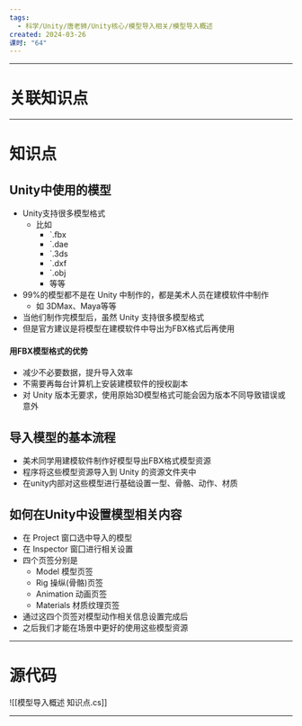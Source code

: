 ```yaml
---
tags:
  - 科学/Unity/唐老狮/Unity核心/模型导入相关/模型导入概述
created: 2024-03-26
课时: "64"
---
```



---
# 关联知识点



---
# 知识点

## Unity中使用的模型

- Unity支持很多模型格式
	- 比如
		- `.fbx
		- `.dae
		- `.3ds
		- `.dxf
		- `.obj
		- 等等
- 99%的模型都不是在 Unity 中制作的，都是美术人员在建模软件中制作
	- 如 3DMax、Maya等等
- 当他们制作完模型后，虽然 Unity 支持很多模型格式
- 但是官方建议是将模型在建模软件中导出为FBX格式后再使用
#### 用FBX模型格式的优势

- 减少不必要数据，提升导入效率
- 不需要再每台计算机上安装建模软件的授权副本
- 对 Unity 版本无要求，使用原始3D模型格式可能会因为版本不同导致错误或意外
## 导入模型的基本流程

- 美术同学用建模软件制作好模型导出FBX格式模型资源
- 程序将这些模型资源导入到 Unity 的资源文件夹中
- 在unity内部对这些模型进行基础设置一型、骨骼、动作、材质
## 如何在Unity中设置模型相关内容

- 在 Project 窗口选中导入的模型
- 在 Inspector 窗囗进行相关设置
- 四个页签分别是
	- Model 模型页签
	- Rig 操纵(骨骼)页签
	- Animation 动画页签
	- Materials 材质纹理页签
- 通过这四个页签对模型动作相关信息设置完成后
- 之后我们才能在场景中更好的使用这些模型资源

---
# 源代码

![[模型导入概述 知识点.cs]]

---
